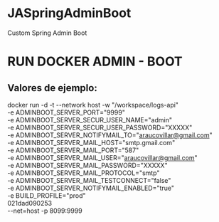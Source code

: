 # JASpringAdminBoot

Custom Spring Admin Boot

# RUN DOCKER ADMIN - BOOT  

## Valores de ejemplo:

docker run -d -t --network host -w "/workspace/logs-api" \
-e ADMINBOOT_SERVER_PORT="9999" \
-e ADMINBOOT_SERVER_SECUR_USER_NAME="admin" \
-e ADMINBOOT_SERVER_SECUR_USER_PASSWORD="XXXXX" \
-e ADMINBOOT_SERVER_NOTIFYMAIL_TO="araucovillar@gmail.com" \
-e ADMINBOOT_SERVER_MAIL_HOST="smtp.gmail.com" \
-e ADMINBOOT_SERVER_MAIL_PORT="587" \
-e ADMINBOOT_SERVER_MAIL_USER="araucovillar@gmail.com" \
-e ADMINBOOT_SERVER_MAIL_PASSWORD="XXXXX" \
-e ADMINBOOT_SERVER_MAIL_PROTOCOL="smtp" \
-e ADMINBOOT_SERVER_MAIL_TESTCONNECT="false" \
-e ADMINBOOT_SERVER_NOTIFYMAIL_ENABLED="true" \
-e BUILD_PROFILE="prod" \
 021dad090253 \
--net=host -p 8099:9999 
